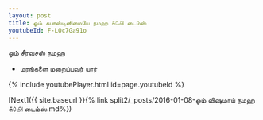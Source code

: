 ```yaml
---
layout: post
title: ஓம் கபாஸ்டினிமையே நமஹ ௧௦௮ டைம்ஸ்
youtubeId: F-LOc7Ga91o
---
```

 
 
 ஓம் சீரவசஸ் நமஹ  
 
 -  மரங்களை மறைப்பவர் யார் 
 
  
 
  
 
 
 
 
 
 


{% include youtubePlayer.html id=page.youtubeId %}
 
[Next]({{ site.baseurl }}{% link  split2/_posts/2016-01-08-ஓம் விஷமாய் நமஹ ௧௦௮ டைம்ஸ்.md%})
 
